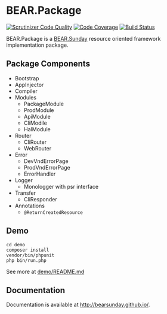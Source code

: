 # BEAR.Package

[![Scrutinizer Code Quality](https://scrutinizer-ci.com/g/bearsunday/BEAR.Package/badges/quality-score.png?b=1.x)](https://scrutinizer-ci.com/g/bearsunday/BEAR.Package/?branch=1.x)
[![Code Coverage](https://scrutinizer-ci.com/g/bearsunday/BEAR.Package/badges/coverage.png?b=1.x)](https://scrutinizer-ci.com/g/bearsunday/BEAR.Package/?branch=1.x)
[![Build Status](https://travis-ci.org/bearsunday/BEAR.Package.svg?branch=1.x)](https://travis-ci.org/bearsunday/BEAR.Package)

BEAR.Package is a [BEAR.Sunday](https://github.com/bearsunday/BEAR.Sunday) resource oriented framework implementation package.

## Package Components
 * Bootstrap
 * AppInjector
 * Compiler
 * Modules
    * PackageModule 
    * ProdModule
    * ApiModule
    * CliModile
    * HalModule
 * Router
    * CliRouter
    * WebRouter
 * Error
    * DevVndErrorPage
    * ProdVndErrorPage
    * ErrorHandler  
 * Logger
    * Monologger with psr interface  
 * Transfer
    * CliResponder
 * Annotations
    * `@ReturnCreatedResource`

## Demo

```
cd demo
composer install
vendor/bin/phpunit
php bin/run.php
```
See more at [demo/README.md](https://github.com/bearsunday/BEAR.Package/tree/1.x/demo)

## Documentation

Documentation is available at http://bearsunday.github.io/.
